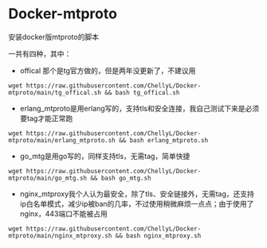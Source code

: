 # Docker-mtproto
安装docker版mtproto的脚本

一共有四种，其中：

- offical 那个是tg官方做的，但是两年没更新了，不建议用

```
wget https://raw.githubusercontent.com/ChellyL/Docker-mtproto/main/tg_offical.sh && bash tg_offical.sh
```

- erlang_mtproto是用erlang写的，支持tls和安全连接，我自己测试下来是必须要tag才能正常跑
```
wget https://raw.githubusercontent.com/ChellyL/Docker-mtproto/main/erlang_mtproto.sh && bash erlang_mtproto.sh
```

- go_mtg是用go写的，同样支持tls，无需tag，简单快捷
```
wget https://raw.githubusercontent.com/ChellyL/Docker-mtproto/main/go_mtg.sh && bash go_mtg.sh
```


- nginx_mtproxy我个人认为最安全，除了tls、安全链接外，无需tag，还支持ip白名单模式，减少ip被ban的几率，不过使用稍微麻烦一点点；由于使用了nginx，443端口不能被占用
```
wget https://raw.githubusercontent.com/ChellyL/Docker-mtproto/main/nginx_mtproxy.sh && bash nginx_mtproxy.sh
```
